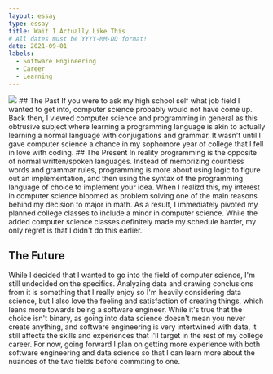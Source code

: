 ```yaml
---
layout: essay
type: essay
title: Wait I Actually Like This
# All dates must be YYYY-MM-DD format!
date: 2021-09-01
labels:
  - Software Engineering
  - Career
  - Learning
---
```


<img class="ui medium left circular floated image" src="../images/software-code.jpg">
## The Past
If you were to ask my high school self what job field I wanted to get into, computer science probably would not have come up. Back then, I viewed computer science and programming in general as this obtrusive subject where learning a programming language is akin to actually learning a normal language with conjugations and grammar. It wasn't until I gave computer science a chance in my sophomore year of college that I fell in love with coding.
## The Present
In reality programming is the opposite of normal written/spoken languages. Instead of memorizing countless words and grammar rules, programming is more about using logic to figure out an implementation, and then using the syntax of the programming language of choice to implement your idea. When I realizd this, my interest in computer science bloomed as problem solving one of the main reasons behind my decision to major in math. As a result, I immediately pivoted my planned college classes to include a minor in computer science. While the added computer science classes definitely made my schedule harder, my only regret is that I didn't do this earlier.

## The Future
While I decided that I wanted to go into the field of computer science, I'm still undecided on the specifics. Analyzing data and drawing conclusions from it is something that I really enjoy so I'm heavily considering data science, but I also love the feeling and satisfaction of creating things, which leans more towards being a software engineer. While it's true that the choice isn't binary, as going into data science doesn't mean you never create anything, and software engineering is very intertwined with data, it still affects the skills and experiences that I'll target in the rest of my college career. For now, going forward I plan on getting more experience with both software engineering and data science so that I can learn more about the nuances of the two fields before commiting to one.
